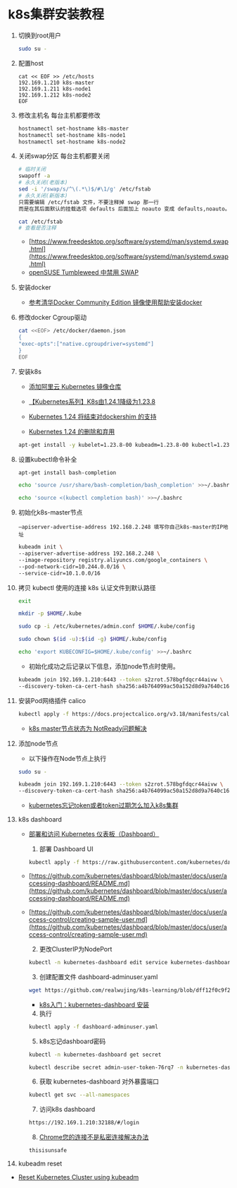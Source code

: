 # k8s集群安装教程

1. 切换到root用户

    ```bash
    sudo su -
    ```

2. 配置host

    ```plain
    cat << EOF >> /etc/hosts
    192.169.1.210 k8s-master
    192.169.1.211 k8s-node1
    192.169.1.212 k8s-node2
    EOF
    ```

3. 修改主机名
每台主机都要修改

    ```bash
    hostnamectl set-hostname k8s-master
    hostnamectl set-hostname k8s-node1
    hostnamectl set-hostname k8s-node2
    ```

4. 关闭swap分区
每台主机都要关闭

    ```bash
    # 临时关闭
    swapoff -a
    # 永久关闭(老版本)
    sed -i '/swap/s/^\(.*\)$/#\1/g' /etc/fstab
    # 永久关闭(新版本)
    只需要编辑 /etc/fstab 文件，不要注释掉 swap 那一行
    而是在其后面默认的挂载选项 defaults 后面加上 noauto 变成 defaults,noauto。
    
    cat /etc/fstab
    # 查看是否注释
    ```
    
    * [https://www.freedesktop.org/software/systemd/man/systemd.swap.html](https://www.freedesktop.org/software/systemd/man/systemd.swap.html)
    * [openSUSE Tumbleweed 中禁用 SWAP](https://cnzhx.net/blog/disable-swap-in-opensuse-tumbleweed/)

5. 安装docker

    * [参考清华Docker Community Edition 镜像使用帮助安装docker](https://mirrors.tuna.tsinghua.edu.cn/help/docker-ce/)

6. 修改docker Cgroup驱动

    ```bash
    cat <<EOF> /etc/docker/daemon.json
    {
    "exec-opts":["native.cgroupdriver=systemd"]
    }
    EOF
    ```

7. 安装k8s

    * [添加阿里云 Kubernetes 镜像仓库](https://developer.aliyun.com/mirror/kubernetes?spm=a2c6h.13651102.0.0.73bf1b11EI1d2X)

    * [【Kubernetes系列】K8s由1.24.1降级为1.23.8
](https://blog.csdn.net/u012069313/article/details/125561711)

    * [Kubernetes 1.24 将结束对dockershim 的支持
](https://www.51cto.com/article/707507.html)

    * [Kubernetes 1.24 的删除和弃用](https://kubernetes.io/zh-cn/blog/2022/04/07/upcoming-changes-in-kubernetes-1-24/)

    ```bash
    apt-get install -y kubelet=1.23.8-00 kubeadm=1.23.8-00 kubectl=1.23.8-00
    ```

8. 设置kubectl命令补全

    ```bash
    apt-get install bash-completion
    ```

    ```bash
    echo 'source /usr/share/bash-completion/bash_completion' >>~/.bashrc
    ```

    ```bash
    echo 'source <(kubectl completion bash)' >>~/.bashrc
    ```

9. 初始化k8s-master节点

    ```plain
    –apiserver-advertise-address 192.168.2.248 填写你自己k8s-master的IP地址
    ```

    ```bash
    kubeadm init \
    --apiserver-advertise-address 192.168.2.248 \
    --image-repository registry.aliyuncs.com/google_containers \
    --pod-network-cidr=10.244.0.0/16 \
    --service-cidr=10.1.0.0/16 
    ```

10. 拷贝 kubectl 使用的连接 k8s 认证文件到默认路径

    ```bash
    exit
    ```

    ```bash
    mkdir -p $HOME/.kube
    ```

    ```bash
    sudo cp -i /etc/kubernetes/admin.conf $HOME/.kube/config
    ```

    ```bash
    sudo chown $(id -u):$(id -g) $HOME/.kube/config
    ```

    ``` bash
    echo 'export KUBECONFIG=$HOME/.kube/config' >>~/.bashrc
    ```

    * 初始化成功之后记录以下信息，添加node节点时使用。

    ```bash
    kubeadm join 192.169.1.210:6443 --token s2zrot.578bgfdqcr44aivw \
    --discovery-token-ca-cert-hash sha256:a4b764099ac50a152d8d9a7640c16380297bae8c7ffafd6e3ca76144bfde9f6c
    ```

11. 安装Pod网络插件 calico

    ```bash
    kubectl apply -f https://docs.projectcalico.org/v3.18/manifests/calico.yaml
    ```

    * [k8s master节点状态为 NotReady问题解决
](https://blog.csdn.net/w849593893/article/details/119883531)

12. 添加node节点
    * 以下操作在Node节点上执行

    ```bash
    sudo su -
    ```

    ```bash
    kubeadm join 192.169.1.210:6443 --token s2zrot.578bgfdqcr44aivw \
    --discovery-token-ca-cert-hash sha256:a4b764099ac50a152d8d9a7640c16380297bae8c7ffafd6e3ca76144bfde9f6c
    ```

    * [kubernetes忘记token或者token过期怎么加入k8s集群](https://www.cnblogs.com/linyouyi/p/10850904.html)

13. k8s dashboard
    * [部署和访问 Kubernetes 仪表板（Dashboard）
](https://kubernetes.io/zh-cn/docs/tasks/access-application-cluster/web-ui-dashboard/)
        1. 部署 Dashboard UI

        ```bash
        kubectl apply -f https://raw.githubusercontent.com/kubernetes/dashboard/v2.5.0/aio/deploy/recommended.yaml
        ```

    * [https://github.com/kubernetes/dashboard/blob/master/docs/user/accessing-dashboard/README.md](https://github.com/kubernetes/dashboard/blob/master/docs/user/accessing-dashboard/README.md)

    * [https://github.com/kubernetes/dashboard/blob/master/docs/user/access-control/creating-sample-user.md](https://github.com/kubernetes/dashboard/blob/master/docs/user/access-control/creating-sample-user.md)

        2. 更改ClusterIP为NodePort

        ```bash
        kubectl -n kubernetes-dashboard edit service kubernetes-dashboard
        ```

        3. 创建配置文件 dashboard-adminuser.yaml

        ```bash
        wget https://github.com/realwujing/k8s-learning/blob/dff12f0c9f2cf74ee13e0aa44babbd2786279bf2/k8s%E9%9B%86%E7%BE%A4%E9%83%A8%E7%BD%B2/dashboard-adminuser.yaml
        ```

        - [k8s入门：kubernetes-dashboard 安装
](https://blog.csdn.net/qq_41538097/article/details/125561769)

        4. 执行

        ```bash
        kubectl apply -f dashboard-adminuser.yaml
        ```

        5. k8s忘记dashboard密码

        ```bash
        kubectl -n kubernetes-dashboard get secret
        ```

        ```bash
        kubectl describe secret admin-user-token-76rq7 -n kubernetes-dashboard
        ```

        6. 获取 kubernetes-dashboard 对外暴露端口

        ```bash
        kubectl get svc --all-namespaces
        ```

        7. 访问k8s dashboard
        ```bash
        https://192.169.1.210:32188/#/login
        ```
        8. [Chrome您的连接不是私密连接解决办法
](https://www.jianshu.com/p/1719a27137e3)
        ```plain
        thisisunsafe
        ```

14. kubeadm reset

- [Reset Kubernetes Cluster using kubeadm](https://sandeepnkulkarni.wordpress.com/2020/07/11/reset-kubernetes-cluster-using-kubeadm/)
